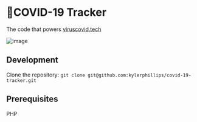 # 🦠COVID-19 Tracker

The code that powers [viruscovid.tech](https://viruscovid.tech)

![image](https://user-images.githubusercontent.com/9768489/78036123-77f43c80-7359-11ea-9c28-1c36740b6b73.png)


## Development
Clone the repository:
`git clone git@github.com:kylerphillips/covid-19-tracker.git`

## Prerequisites
PHP
